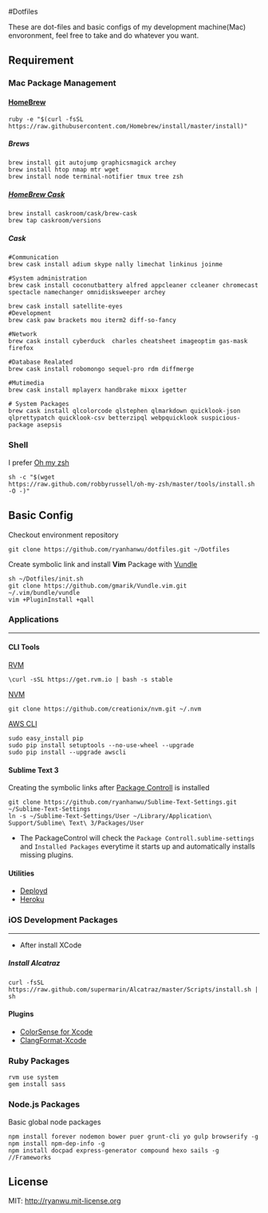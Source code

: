 #Dotfiles

These are dot-files and basic configs of my development machine(Mac) envoronment, feel free to take and do whatever you want.

## Requirement
### Mac Package Management

#### [HomeBrew](http://brew.sh/)

```
ruby -e "$(curl -fsSL https://raw.githubusercontent.com/Homebrew/install/master/install)"
```

##### Brews
```
brew install git autojump graphicsmagick archey
brew install htop nmap mtr wget
brew install node terminal-notifier tmux tree zsh
```

##### [HomeBrew Cask](http://caskroom.io/)
```
brew install caskroom/cask/brew-cask
brew tap caskroom/versions
```

##### Cask
```
#Communication
brew cask install adium skype nally limechat linkinus joinme

#System administration
brew cask install coconutbattery alfred appcleaner ccleaner chromecast spectacle namechanger omnidisksweeper archey

brew cask install satellite-eyes
#Development
brew cask paw brackets mou iterm2 diff-so-fancy

#Network
brew cask install cyberduck  charles cheatsheet imageoptim gas-mask firefox

#Database Realated
brew cask install robomongo sequel-pro rdm diffmerge

#Mutimedia
brew cask install mplayerx handbrake mixxx igetter

# System Packages
brew cask install qlcolorcode qlstephen qlmarkdown quicklook-json qlprettypatch quicklook-csv betterzipql webpquicklook suspicious-package asepsis
```

### Shell

I prefer [Oh my zsh](https://github.com/robbyrussell/oh-my-zsh)

```
sh -c "$(wget
https://raw.github.com/robbyrussell/oh-my-zsh/master/tools/install.sh
-O -)"
```


## Basic Config
Checkout environment repository

```
git clone https://github.com/ryanhanwu/dotfiles.git ~/Dotfiles
```

Create symbolic link and install **Vim** Package with [Vundle](https://github.com/gmarik/Vundle.vim)

```
sh ~/Dotfiles/init.sh
git clone https://github.com/gmarik/Vundle.vim.git ~/.vim/bundle/vundle
vim +PluginInstall +qall
```


### Applications
---
#### CLI Tools
[RVM](http://rvm.io/)

```
\curl -sSL https://get.rvm.io | bash -s stable
```

[NVM](https://github.com/creationix/nvm)

```
git clone https://github.com/creationix/nvm.git ~/.nvm
```
[AWS CLI](http://docs.aws.amazon.com/cli/latest/userguide/cli-chap-getting-set-up.html#install-with-pip)

```
sudo easy_install pip
sudo pip install setuptools --no-use-wheel --upgrade
sudo pip install --upgrade awscli
```
#### Sublime Text 3
Creating the symbolic links after [Package Controll](https://packagecontrol.io/installation) is installed

```
git clone https://github.com/ryanhanwu/Sublime-Text-Settings.git ~/Sublime-Text-Settings
ln -s ~/Sublime-Text-Settings/User ~/Library/Application\ Support/Sublime\ Text\ 3/Packages/User
```
* The PackageControl will check the ```Package Controll.sublime-settings``` and ```Installed Packages``` everytime it starts up and automatically installs missing plugins.


#### Utilities

* [Deployd](http://deployd.com/)
* [Heroku](https://toolbelt.herokuapp.com/)

### iOS Development Packages
---
* After install XCode

##### Install Alcatraz
```
curl -fsSL https://raw.github.com/supermarin/Alcatraz/master/Scripts/install.sh | sh
```

#### Plugins
* [ColorSense for Xcode](https://github.com/omz/ColorSense-for-Xcode)
* [ClangFormat-Xcode](https://github.com/travisjeffery/ClangFormat-Xcode.git)

### Ruby Packages

```
rvm use system
gem install sass
```

### Node.js Packages
Basic global node packages

```
npm install forever nodemon bower puer grunt-cli yo gulp browserify -g
npm install npm-dep-info -g
npm install docpad express-generator compound hexo sails -g //Frameworks
```

## License

MIT: http://ryanwu.mit-license.org

